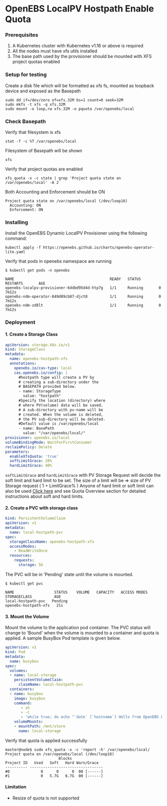 # OpenEBS LocalPV Hostpath Enable Quota

### Prerequisites

1. A Kubernetes cluster with Kubernetes v1.16 or above is required
2. All the nodes must have xfs utils installed
3. The base path used by the provisioner should be mounted with XFS project quotas enabled

### Setup for testing
Create a disk file which will be formatted as xfs fs, mounted as loopback device and exposed as the Basepath
```console
sudo dd if=/dev/zero of=xfs.32M bs=1 count=0 seek=32M
sudo mkfs -t xfs -q xfs.32M
sudo mount -o loop,rw xfs.32M -o pquota /var/openebs/local
```

### Check Basepath
Verify that filesystem is xfs
```console
stat -f -c %T /var/openebs/local
```
Filesystem of Basepath will be shown 
```console
xfs
```

Verify that project quotas are enabled
```console
xfs_quota -x -c state | grep 'Project quota state on /var/openebs/local' -A 2
```
Both Accounting and Enforcement should be ON
```console
Project quota state on /var/openebs/local (/dev/loop16)
  Accounting: ON
  Enforcement: ON
```

### Installing
Install the OpenEBS Dynamic LocalPV Provisioner using the following command:
```console
kubectl apply -f https://openebs.github.io/charts/openebs-operator-lite.yaml
```
Verify that pods in openebs namespace are running
```console
$ kubectl get pods -n openebs

NAME                                           READY   STATUS    RESTARTS       AGE
openebs-localpv-provisioner-6ddbd95d4d-htp7g   1/1     Running       0          7m12s
openebs-ndm-operator-849d89cb87-djct8          1/1     Running       0          7m12s
openebs-ndm-zd8lt                              1/1     Running       0          7m12s
```

### Deployment

#### 1. Create a Storage Class
```yaml
apiVersion: storage.k8s.io/v1
kind: StorageClass
metadata:
  name: openebs-hostpath-xfs
  annotations:
    openebs.io/cas-type: local
    cas.openebs.io/config: |
      #hostpath type will create a PV by 
      # creating a sub-directory under the
      # BASEPATH provided below.
      - name: StorageType
        value: "hostpath"
      #Specify the location (directory) where
      # where PV(volume) data will be saved. 
      # A sub-directory with pv-name will be 
      # created. When the volume is deleted, 
      # the PV sub-directory will be deleted.
      #Default value is /var/openebs/local
      - name: BasePath
        value: "/var/openebs/local/"
provisioner: openebs.io/local
volumeBindingMode: WaitForFirstConsumer
reclaimPolicy: Delete
parameters:
  enableXfsQuota: 'true'
  softLimitGrace: 20%
  hardLimitGrace: 40%
```
`softLimitGrace` and `hardLimitGrace` with PV Storage Request will decide the soft limit and hard limit to be set.
The size of a limit will be => size of PV Storage request ( 1 + LimitGrace% )
Anyone of hard limit or soft limit can also be used
[Click here](https://man7.org/linux/man-pages/man8/xfs_quota.8.html) and see Quota Overview section for detailed instructions about soft and hard limits.

#### 2. Create a PVC with storage class
```yaml
kind: PersistentVolumeClaim
apiVersion: v1
metadata:
  name: local-hostpath-pvc
spec:
  storageClassName: openebs-hostpath-xfs
  accessModes:
    - ReadWriteOnce
  resources:
    requests:
      storage: 5G
```
The PVC will be in 'Pending' state until the volume is mounted.
```console
$ kubectl get pvc

NAME                  STATUS    VOLUME   CAPACITY   ACCESS MODES   STORAGECLASS          AGE
local-hostpath-pvc   Pending                                      openebs-hostpath-xfs   21s
```

#### 3. Mount the Volume
Mount the volume to the application pod container. The PVC status will change to 'Bound' when the volume is mounted to a container and quota is applied. A sample BusyBox Pod template is given below.
```yaml
apiVersion: v1
kind: Pod
metadata:
  name: busybox
spec:
  volumes:
  - name: local-storage
    persistentVolumeClaim:
      claimName: local-hostpath-pvc
  containers:
  - name: busybox
    image: busybox
    command:
       - sh
       - -c
       - 'while true; do echo "`date` [`hostname`] Hello from OpenEBS Local PV." >> /mnt/store/greet.txt; sleep $(($RANDOM % 5 + 300)); done'
    volumeMounts:
    - mountPath: /mnt/store
      name: local-storage
```
Verify that quota is applied successfully
```console
master@node$ sudo xfs_quota -x -c 'report -h' /var/openebs/local/  
Project quota on /var/openebs/local (/dev/loop16)
                        Blocks              
Project ID   Used   Soft   Hard Warn/Grace   
---------- --------------------------------- 
#0              0      0      0  00 [------]
#1              0   5.7G   6.7G  00 [------]
```
#### Limitation
* Resize of quota is not supported